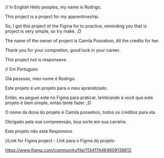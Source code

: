 // In English
Hello peoples, my name is Rodrigo.

This project is a project for my apprenticeship.

So, I got this project of the Figma for to practice, reminding you that is project is very simple, so try make. ;D

The name of the owner of project is Camila Possebon, All the credits for her.

Thank you for your compretion, good luck in your career. 

This project not is responseve.

// Em Portugues 

Olá pessoas, meu nome é Rodrigo.

Este projeto é um projeto para o meu aprendizado.

Então, eu peguei este no Figma para praticar, lembrando à você que este projeto é bem simple, então tente fazer. ;D

O nome da dona do projeto é Camila possebon, todos os creditos para ela.

Obrigado pela sua compreensão, boa sorte em sua carreira.

Este projeto não está Responsivo

//Link for Figma project - Link para o Figma do projeto

https://www.figma.com/community/file/1134174464609136612



